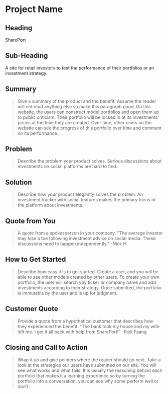 # Project Name #

<!--
> This material was originally posted [here](http://www.quora.com/What-is-Amazons-approach-to-product-development-and-product-management). It is reproduced here for posterities sake.

There is an approach called "working backwards" that is widely used at Amazon. They work backwards from the customer, rather than starting with an idea for a product and trying to bolt customers onto it. While working backwards can be applied to any specific product decision, using this approach is especially important when developing new products or features.

For new initiatives a product manager typically starts by writing an internal press release announcing the finished product. The target audience for the press release is the new/updated product's customers, which can be retail customers or internal users of a tool or technology. Internal press releases are centered around the customer problem, how current solutions (internal or external) fail, and how the new product will blow away existing solutions.

If the benefits listed don't sound very interesting or exciting to customers, then perhaps they're not (and shouldn't be built). Instead, the product manager should keep iterating on the press release until they've come up with benefits that actually sound like benefits. Iterating on a press release is a lot less expensive than iterating on the product itself (and quicker!).

If the press release is more than a page and a half, it is probably too long. Keep it simple. 3-4 sentences for most paragraphs. Cut out the fat. Don't make it into a spec. You can accompany the press release with a FAQ that answers all of the other business or execution questions so the press release can stay focused on what the customer gets. My rule of thumb is that if the press release is hard to write, then the product is probably going to suck. Keep working at it until the outline for each paragraph flows.

Oh, and I also like to write press-releases in what I call "Oprah-speak" for mainstream consumer products. Imagine you're sitting on Oprah's couch and have just explained the product to her, and then you listen as she explains it to her audience. That's "Oprah-speak", not "Geek-speak".

Once the project moves into development, the press release can be used as a touchstone; a guiding light. The product team can ask themselves, "Are we building what is in the press release?" If they find they're spending time building things that aren't in the press release (overbuilding), they need to ask themselves why. This keeps product development focused on achieving the customer benefits and not building extraneous stuff that takes longer to build, takes resources to maintain, and doesn't provide real customer benefit (at least not enough to warrant inclusion in the press release).
 -->

## Heading ##
SharePort

## Sub-Heading ##
A site for retail investors to test the performance of their portfolios or an investment strategy.

## Summary ##
  > Give a summary of the product and the benefit. Assume the reader will not read anything else so make this paragraph good.
On this website, the users can construct model portfolios and open them up to public criticism. Their portfolio will be locked in at its investments' prices at the time they are created. Over time, other users on the website can see the progress of this portfolio over time and comment on its performance.
## Problem ##
  > Describe the problem your product solves.
Serious discussions about investments on social platforms are hard to find.

## Solution ##
  > Describe how your product elegantly solves the problem.
An investment tracker with social features makes the primary focus of the platform about investments.

## Quote from You ##
  > A quote from a spokesperson in your company.
"The average investor may lose a toe following investment advice on social media. These discussions need to happen independently." -Nick H

## How to Get Started ##
  > Describe how easy it is to get started.
Create a user, and you will be able to see other models created by other users. To create your own portfolio, the user will search yby ticker or company name and add investments according to their strategy. Once submitted, the portfolio is immutable by the user and is up for judgment.

## Customer Quote ##
  > Provide a quote from a hypothetical customer that describes how they experienced the benefit.
"The bank took my house and my wife left me. I got it all back with help from SharePort!" -Rick Faang

## Closing and Call to Action ##
  > Wrap it up and give pointers where the reader should go next.
Take a look at the strategies our users have submitted on our site. You will see what works and what fails. It is usually the reasoning behind each portfolio that makes it a learning experience so by turning the portfolio into a conversation, you can see why some perform well or don't.
